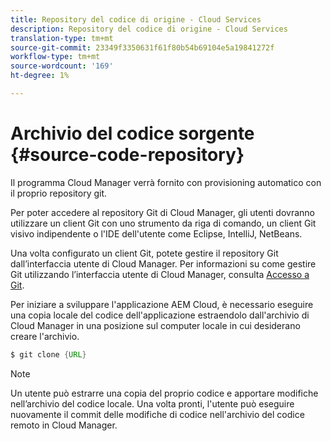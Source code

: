 ```yaml
---
title: Repository del codice di origine - Cloud Services
description: Repository del codice di origine - Cloud Services
translation-type: tm+mt
source-git-commit: 23349f3350631f61f80b54b69104e5a19841272f
workflow-type: tm+mt
source-wordcount: '169'
ht-degree: 1%

---
```



# Archivio del codice sorgente {#source-code-repository}

Il programma Cloud Manager verrà fornito con provisioning automatico con il proprio repository git.

Per poter accedere al repository Git di Cloud Manager, gli utenti dovranno utilizzare un client Git con uno strumento da riga di comando, un client Git visivo indipendente o l&#39;IDE dell&#39;utente come Eclipse, IntelliJ, NetBeans.

Una volta configurato un client Git, potete gestire il repository Git dall’interfaccia utente di Cloud Manager. Per informazioni su come gestire Git utilizzando l’interfaccia utente di Cloud Manager, consulta [Accesso a Git](/help/implementing/cloud-manager/accessing-git.md).

Per iniziare a sviluppare l&#39;applicazione AEM Cloud, è necessario eseguire una copia locale del codice dell&#39;applicazione estraendolo dall&#39;archivio di Cloud Manager in una posizione sul computer locale in cui desiderano creare l&#39;archivio.

```java
$ git clone {URL}
```

>[!NOTE]
>
>Un utente può estrarre una copia del proprio codice e apportare modifiche nell’archivio del codice locale. Una volta pronti, l&#39;utente può eseguire nuovamente il commit delle modifiche di codice nell&#39;archivio del codice remoto in Cloud Manager.
